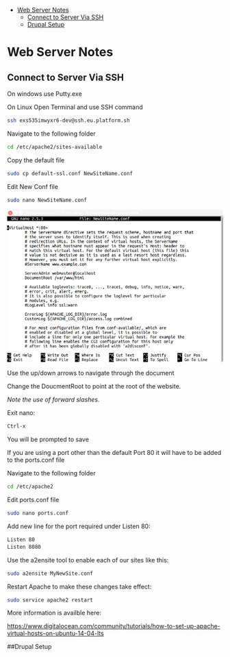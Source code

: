 <!-- TOC depthFrom:1 depthTo:6 withLinks:1 updateOnSave:1 orderedList:0 -->

- [Web Server Notes](#web-server-notes)
	- [Connect to Server Via SSH](#connect-to-server-via-ssh)
	- [Drupal Setup](#drupal-setup)

<!-- /TOC -->

# Web Server Notes

## Connect to Server Via SSH

On windows use Putty.exe

On Linux Open Terminal and use SSH command

```bash
ssh exs535imwyxr6-dev@ssh.eu.platform.sh
```
Navigate to the following folder
```bash
cd /etc/apache2/sites-available
```
Copy the default file
```bash
sudo cp default-ssl.conf NewSiteName.conf
```
Edit New Conf file
```bash
sudo nano NewSiteName.conf
```
![alt Sky](assets/WebServerNotes-4437f.png "apache2")

Use the up/down arrows to navigate through the document

Change the DoucmentRoot to point at the root of the website.

*Note the use of forward slashes.*

Exit nano:
```bash
Ctrl-x
```

You will be prompted to save

If you are using a port other than the default Port 80 it will have to be added to the ports.conf file

Navigate to the following folder
```bash
cd /etc/apache2
```
Edit ports.conf file
```bash
sudo nano ports.conf
```
Add new line for the port required under Listen 80:
```bash
Listen 80
Listen 8080
```
Use the a2ensite tool to enable each of our sites like this:
```bash
sudo a2ensite MyNewSite.conf
```

Restart Apache to make these changes take effect:
```bash
sudo service apache2 restart
```

More information is availble here:

https://www.digitalocean.com/community/tutorials/how-to-set-up-apache-virtual-hosts-on-ubuntu-14-04-lts

##Drupal Setup
